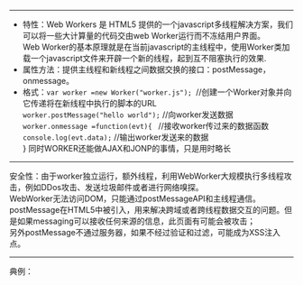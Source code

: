------
* 特性：Web Workers 是 HTML5 提供的一个javascript多线程解决方案，我们可以将一些大计算量的代码交由web Worker运行而不冻结用户界面。<br>
       Web Worker的基本原理就是在当前javascript的主线程中，使用Worker类加载一个javascript文件来开辟一个新的线程，起到互不阻塞执行的效果.
* 属性方法：提供主线程和新线程之间数据交换的接口：postMessage，onmessage。
* 格式：`var worker =new Worker("worker.js"); `//创建一个Worker对象并向它传递将在新线程中执行的脚本的URL<br>
       `worker.postMessage("hello world");`     //向worker发送数据<br>
       `worker.onmessage =function(evt){ `    //接收worker传过来的数据函数<br>
      ` console.log(evt.data); `             //输出worker发送来的数据<br>
      }
      同时WORKER还能做AJAX和JONP的事情，只是用时略长
      
-----
安全性：由于worker独立运行，额外线程，利用WebWorker大规模执行多线程攻击，例如DDos攻击、发送垃圾邮件或者进行网络嗅探。<br>
        WebWorker无法访问DOM，只能通过postMessageAPI和主线程通信。postMessage在HTML5中被引入，用来解决跨域或者跨线程数据交互的问题。但是如果messaging可以接收任何来源的信息，此页面有可能会被攻击；<br>
        另外postMessage不通过服务器，如果不经过验证和过滤，可能成为XSS注入点。

-----
典例：
